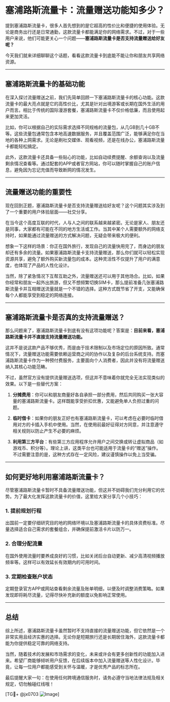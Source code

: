 # 塞浦路斯流量卡：流量赠送功能知多少？

提到塞浦路斯流量卡，很多人首先想到的是它超高的性价比和便捷的使用体验。无论是商务出行还是日常通勤，这款流量卡都能满足你的网络需求。不过，对于一些用户来说，他们可能更关心一个问题——**塞浦路斯流量卡是否支持流量赠送给好友呢？**

今天我们就来详细聊聊这个话题，看看这款流量卡到底能不能让你和朋友共享网络资源。

---

## 塞浦路斯流量卡的基础功能

在深入探讨流量赠送之前，我们先简单回顾一下塞浦路斯流量卡的核心功能。这款流量卡的最大亮点就是它的高性价比，尤其是针对出境游客或长期在国外生活的用户而言。相比于传统的国际漫游套餐，塞浦路斯流量卡不仅价格低廉，而且使用起来更加灵活。

比如，你可以根据自己的实际需求选择不同规格的流量包，从几GB到几十GB不等。这些流量包通常包含本地高速数据服务，并且覆盖范围广泛，能够满足你在当地的各种上网需求。无论是刷社交媒体、观看视频，还是在线办公，塞浦路斯流量卡都能轻松搞定。

此外，这款流量卡还具备一些贴心的功能，比如自动续费提醒、余额查询以及流量剩余情况查看等。通过配套的APP或者官方网站，你可以随时掌握自己的账户信息，避免因为忘记充值而导致断网的情况发生。

---

## 流量赠送功能的重要性

现在回到正题，塞浦路斯流量卡是否支持流量赠送给好友呢？这个问题其实涉及到了一个重要的用户体验层面——社交分享。

在当今这个高度互联的时代，人与人之间的联系越来越紧密。无论是家人、朋友还是同事，大家都有可能在不同的地方生活或工作。当其中某个人需要额外的网络支持时，如果能通过流量赠送的方式解决问题，无疑会带来极大的便利。

想象一下这样的场景：你正在国外旅行，发现自己的流量快用完了，而身边的朋友却还有多余的流量。如果塞浦路斯流量卡支持流量赠送，那么你们就可以轻松实现资源共享，避免了额外购买新流量包的成本。这种灵活性不仅提升了用户的满意度，也体现了产品的人性化设计。

当然，除了紧急情况下互帮互助之外，流量赠送还可以用于其他场合。比如，如果你经常和朋友一起外出旅游，但又不想频繁切换SIM卡，那么提前准备几张塞浦路斯流量卡并互相赠送流量就是一个不错的选择。这种方式既节省了开支，又能确保每个人都能享受到稳定的网络连接。

---

## 塞浦路斯流量卡是否真的支持流量赠送？

那么问题来了，塞浦路斯流量卡到底有没有这项功能呢？答案是：**目前来看，塞浦路斯流量卡并不直接支持流量赠送功能。**

这并不是说这款产品不够优秀，而是由于技术限制以及市场定位的原因所致。通常情况下，流量赠送功能需要依赖运营商之间的协作以及复杂的后台系统支持。而塞浦路斯流量卡作为一种预付费服务，主要面向个人消费者，因此并没有将流量赠送纳入其核心功能范畴。

不过，虽然官方没有提供流量赠送选项，但这并不意味着你就完全无法实现类似的效果。以下是一些替代方案：

1. **分摊费用**：你可以和朋友商量好各自承担一部分费用，然后共同购买一张大容量的塞浦路斯流量卡。这样既能享受折扣优惠，又能避免单人负担过重的问题。
   
2. **临时借卡**：如果你的朋友正好也有塞浦路斯流量卡，可以考虑在必要时临时借用对方的卡插入手机中使用。当然，在使用前最好征得对方同意，并注意遵守相关规则以防止产生不必要的麻烦。

3. **利用第三方平台**：有些第三方应用程序允许用户之间交换或转让虚拟商品（如游戏币、积分等）。理论上讲，这类平台也可能适用于流量卡的“赠送”操作。不过需要注意的是，这种方式存在一定风险，建议谨慎操作以免上当受骗。

---

## 如何更好地利用塞浦路斯流量卡？

尽管塞浦路斯流量卡暂时不具备流量赠送功能，但这并不妨碍我们充分利用它的优势。为了最大化发挥这款流量卡的价值，这里给大家分享几个小技巧：

### 1. 提前规划行程
出国前一定要仔细研究目的地的网络环境以及塞浦路斯流量卡的具体资费标准。尽量选择适合自己需求的套餐组合，并确保提前激活卡片以防万一。

### 2. 合理分配流量
在国外使用流量时要养成良好的习惯，比如关闭后台自动更新、减少高清视频播放频率等。这样可以有效延长有效期内的可用时间。

### 3. 定期检查账户状态
定期登录官方APP或网站查看剩余流量及账单明细，以便及时调整消费策略。如果发现即将耗尽流量，记得尽快补充新的额度以免影响正常使用。

---

## 总结

综上所述，塞浦路斯流量卡虽然暂时不支持直接的流量赠送功能，但它依然是一个非常实用且经济实惠的选择。无论你是短期旅行还是长期居住海外，这款流量卡都能为你提供稳定可靠的网络支持。

当然，随着技术的发展和市场需求的变化，未来或许会有更多创新性的功能加入进来。希望厂商能够倾听用户反馈，在后续版本中加入流量赠送等人性化设计。毕竟，让每一位用户都能感受到关怀与温暖，才是优秀产品的标志所在。

最后提醒大家一句：在使用任何跨境通信服务时，请务必遵守当地法律法规及相关规定，切勿触碰红线哦！

[TG💪+ @jx0703 ![Image](https://github.com/user-attachments/assets/dbca1d08-cadb-493c-b0ec-ad6f7a83f270)]